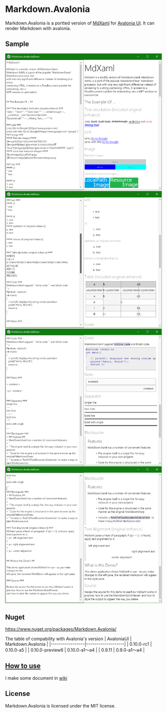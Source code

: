 # Markdown.Avalonia

Markdown.Avalonia is a portted version of [MdXaml](https://github.com/whistyun/MdXaml) for [Avalonia UI](https://www.avaloniaui.net/).
It can render Markdown with avalonia.


## Sample

![img1](docs/img.demo/scrn1.png)  
![img1](docs/img.demo/scrn2.png)  
![img1](docs/img.demo/scrn3.png)  
![img1](docs/img.demo/scrn4.png)  

## Nuget

https://www.nuget.org/packages/Markdown.Avalonia/

The table of compability with Avalonia's version
| AvaloniaUI      | Markdown.Avalonia |
|-----------------|-------------------|
| 0.10.0-rc1      | 0.10.0-a5         |
| 0.10.0-preview6 | 0.10.0-a1～a4     |
| 0.9.11          | 0.9.0-a1～a4      |

## [How to use](https://github.com/whistyun/Markdown.Avalonia/wiki/How-to-use)

I make some document in [wiki](https://github.com/whistyun/Markdown.Avalonia/wiki)


## License

Markdown.Avalonia is licensed under the MIT license.
